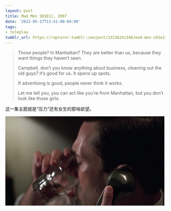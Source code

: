 ```yaml
---
layout: post
title: Mad Men S01E11, 2007
date: '2012-05-17T13:41:00-04:00'
tags:
- teleplay
tumblr_url: https://rapturer.tumblr.com/post/23236241348/mad-men-s01e11-2007
---
```

> Those people? In Manhattan? They are better than us, because they want things they haven’t seen.
> 
> Campbell, don’t you know anything about business, cleaning out the old guys? It’s good for us. It opens up spots.
> 
> If advertising is good, people never think it works.
> 
> Let me tell you, you can act like you’re from Manhattan, but you don’t look like those girls.

这一集主题就是“压力”还有女生的那啥欲望。

![](/assets/img/tumblr_m46jq16smt1r0cnr9.jpg)

